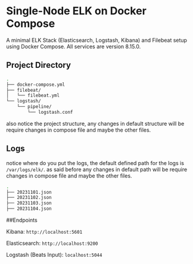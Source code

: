 # Single-Node ELK on Docker Compose

A minimal ELK Stack (Elasticsearch, Logstash, Kibana) and Filebeat setup using Docker Compose. All services are version 8.15.0.

## Project Directory
```bash
.
├── docker-compose.yml
├── filebeat/
│   └── filebeat.yml
└── logstash/
    └── pipeline/
        └── logstash.conf
```
also notice the project structure, any changes in default structure will be require changes in compose file and maybe the other files.


## Logs
notice where do you put the logs, the default defined path for the logs is `/var/logs/elk/`. as said before any changes in default path will be require changes in compose file and maybe the other files.
```bash
.
├── 20231101.json
├── 20231102.json
├── 20231103.json
├── 20231104.json
```

##Endpoints

Kibana: `http://localhost:5601`

Elasticsearch: `http://localhost:9200`

Logstash (Beats Input): `localhost:5044`

